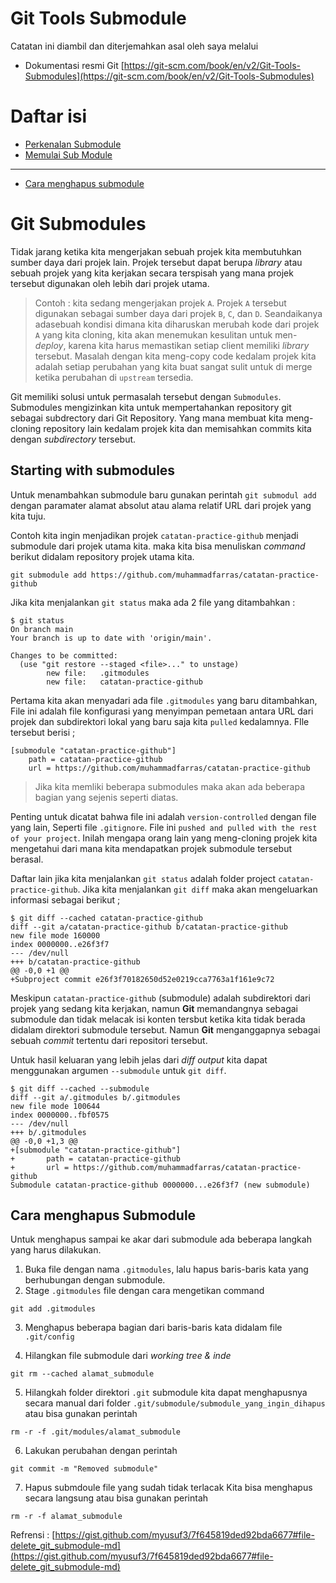 # Git Tools Submodule
Catatan ini diambil dan diterjemahkan asal oleh saya melalui

* Dokumentasi resmi Git [https://git-scm.com/book/en/v2/Git-Tools-Submodules](https://git-scm.com/book/en/v2/Git-Tools-Submodules)

# Daftar isi
* [Perkenalan Submodule](#Git-Submodules)
* [Memulai Sub Module](#starting-with-submodules)

___
* [Cara menghapus submodule](#Cara-Menghapus-submodule)

# Git Submodules
Tidak jarang ketika kita mengerjakan sebuah projek kita membutuhkan sumber daya dari projek lain. Projek tersebut dapat berupa *library* atau sebuah projek yang kita kerjakan secara terspisah yang mana projek tersebut digunakan oleh lebih dari projek utama.

> Contoh : kita sedang mengerjakan projek `A`. Projek `A` tersebut digunakan sebagai sumber daya dari projek `B`, `C`, dan `D`. Seandaikanya adasebuah kondisi dimana kita diharuskan merubah kode dari projek `A` yang kita cloning, kita akan menemukan kesulitan untuk men-*deploy*, karena kita harus memastikan setiap client memiliki *library* tersebut. Masalah dengan kita meng-copy code kedalam projek kita adalah setiap perubahan yang kita buat sangat sulit untuk di merge ketika perubahan di `upstream` tersedia.

Git memiliki solusi untuk permasalah tersebut dengan `Submodules`. Submodules mengizinkan kita untuk mempertahankan repository git sebagai subdrectory dari Git Repository. Yang mana membuat kita meng-cloning repository lain kedalam projek kita dan memisahkan commits kita dengan *subdirectory* tersebut.

## Starting with submodules
Untuk menambahkan submodule baru gunakan perintah ```git submodul add``` dengan paramater alamat absolut atau alama relatif URL dari projek yang kita tuju.

Contoh kita ingin menjadikan projek `catatan-practice-github` menjadi submodule dari projek utama kita. maka kita bisa menuliskan *command* berikut didalam repository  projek utama kita.

```
git submodule add https://github.com/muhammadfarras/catatan-practice-github
```
Jika kita menjalankan `git status` maka ada 2 file yang ditambahkan :
```Github
$ git status
On branch main
Your branch is up to date with 'origin/main'.

Changes to be committed:
  (use "git restore --staged <file>..." to unstage)
        new file:   .gitmodules
        new file:   catatan-practice-github
```
Pertama kita akan menyadari ada file `.gitmodules` yang baru ditambahkan, File ini adalah file konfigurasi yang menyimpan pemetaan antara URL dari projek dan subdirektori lokal yang baru saja kita `pulled` kedalamnya. FIle tersebut berisi ;
```github
[submodule "catatan-practice-github"]
	path = catatan-practice-github
	url = https://github.com/muhammadfarras/catatan-practice-github

```
> Jika kita memliki beberapa submodules maka akan ada beberapa bagian yang sejenis seperti diatas.

Penting untuk dicatat bahwa file ini adalah `version-controlled` dengan file yang lain, Seperti file `.gitignore`. File ini `pushed and pulled with the rest of your project`. Inilah mengapa orang lain yang meng-cloning projek kita mengetahui dari mana kita mendapatkan projek submodule tersebut berasal.

Daftar lain jika kita menjalankan `git status` adalah folder project `catatan-practice-github`. Jika kita menjalankan `git diff` maka akan mengeluarkan informasi sebagai berikut ;
```github
$ git diff --cached catatan-practice-github
diff --git a/catatan-practice-github b/catatan-practice-github
new file mode 160000
index 0000000..e26f3f7
--- /dev/null
+++ b/catatan-practice-github
@@ -0,0 +1 @@
+Subproject commit e26f3f70182650d52e0219cca7763a1f161e9c72
```
Meskipun `catatan-practice-github` (submodule) adalah subdirektori dari projek yang sedang kita kerjakan, namun **Git** memandangnya sebagai submodule dan tidak melacak isi konten tersbut ketika kita tidak berada didalam direktori submodule tersebut. Namun **Git** menganggapnya sebagai sebuah *commit* tertentu dari repositori tersebut.

Untuk hasil keluaran yang lebih jelas dari *diff output* kita dapat menggunakan argumen `--submodule` untuk `git diff`.

```
$ git diff --cached --submodule
diff --git a/.gitmodules b/.gitmodules
new file mode 100644
index 0000000..fbf0575
--- /dev/null
+++ b/.gitmodules
@@ -0,0 +1,3 @@
+[submodule "catatan-practice-github"]
+       path = catatan-practice-github
+       url = https://github.com/muhammadfarras/catatan-practice-github
Submodule catatan-practice-github 0000000...e26f3f7 (new submodule)
```













## Cara menghapus Submodule
Untuk menghapus sampai ke akar dari submodule ada beberapa langkah yang harus dilakukan. 
1. Buka file dengan nama `.gitmodules`, lalu hapus baris-baris kata yang berhubungan dengan submodule.
2. Stage `.gitmodules` file dengan cara mengetikan command 
```
git add .gitmodules
```
3. Menghapus beberapa bagian dari baris-baris kata didalam file `.git/config`

4. Hilangkan file submodule dari *working tree & inde*
```
git rm --cached alamat_submodule
```
5. Hilangkah folder direktori `.git` submodule
kita dapat menghapusnya secara manual dari folder `.git/submodule/submodule_yang_ingin_dihapus` atau bisa gunakan perintah
```
rm -r -f .git/modules/alamat_submodule
```
6. Lakukan perubahan dengan perintah
```
git commit -m "Removed submodule"
```
7. Hapus submdoule file yang sudah tidak terlacak
Kita bisa menghapus secara langsung atau bisa gunakan perintah
```
rm -r -f alamat_submodule
```
Refrensi : [https://gist.github.com/myusuf3/7f645819ded92bda6677#file-delete_git_submodule-md](https://gist.github.com/myusuf3/7f645819ded92bda6677#file-delete_git_submodule-md)